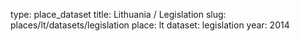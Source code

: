 type: place_dataset
title: Lithuania / Legislation
slug: places/lt/datasets/legislation
place: lt
dataset: legislation
year: 2014
